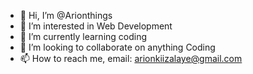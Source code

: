 - 👋 Hi, I’m @Arionthings
- 👀 I’m interested in Web Development
- 🌱 I’m currently learning coding
- 💞️ I’m looking to collaborate on anything Coding
- 📫 How to reach me, email: arionkiizalaye@gmail.com

<!---
Arionthings/Arionthings is a ✨ special ✨ repository because its `README.md` (this file) appears on your GitHub profile.
You can click the Preview link to take a look at your changes.
--->
